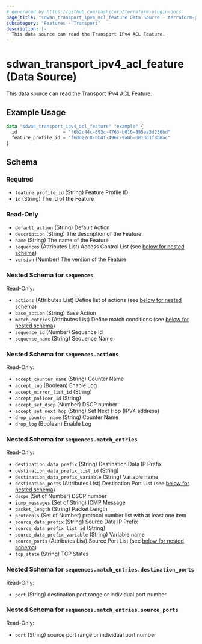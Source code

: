 ```yaml
---
# generated by https://github.com/hashicorp/terraform-plugin-docs
page_title: "sdwan_transport_ipv4_acl_feature Data Source - terraform-provider-sdwan"
subcategory: "Features - Transport"
description: |-
  This data source can read the Transport IPv4 ACL Feature.
---
```


# sdwan_transport_ipv4_acl_feature (Data Source)

This data source can read the Transport IPv4 ACL Feature.

## Example Usage

```terraform
data "sdwan_transport_ipv4_acl_feature" "example" {
  id                 = "f6b2c44c-693c-4763-b010-895aa3d236bd"
  feature_profile_id = "f6dd22c8-0b4f-496c-9a0b-6813d1f8b8ac"
}
```

<!-- schema generated by tfplugindocs -->
## Schema

### Required

- `feature_profile_id` (String) Feature Profile ID
- `id` (String) The id of the Feature

### Read-Only

- `default_action` (String) Default Action
- `description` (String) The description of the Feature
- `name` (String) The name of the Feature
- `sequences` (Attributes List) Access Control List (see [below for nested schema](#nestedatt--sequences))
- `version` (Number) The version of the Feature

<a id="nestedatt--sequences"></a>
### Nested Schema for `sequences`

Read-Only:

- `actions` (Attributes List) Define list of actions (see [below for nested schema](#nestedatt--sequences--actions))
- `base_action` (String) Base Action
- `match_entries` (Attributes List) Define match conditions (see [below for nested schema](#nestedatt--sequences--match_entries))
- `sequence_id` (Number) Sequence Id
- `sequence_name` (String) Sequence Name

<a id="nestedatt--sequences--actions"></a>
### Nested Schema for `sequences.actions`

Read-Only:

- `accept_counter_name` (String) Counter Name
- `accept_log` (Boolean) Enable Log
- `accept_mirror_list_id` (String)
- `accept_policer_id` (String)
- `accept_set_dscp` (Number) DSCP number
- `accept_set_next_hop` (String) Set Next Hop (IPV4 address)
- `drop_counter_name` (String) Counter Name
- `drop_log` (Boolean) Enable Log


<a id="nestedatt--sequences--match_entries"></a>
### Nested Schema for `sequences.match_entries`

Read-Only:

- `destination_data_prefix` (String) Destination Data IP Prefix
- `destination_data_prefix_list_id` (String)
- `destination_data_prefix_variable` (String) Variable name
- `destination_ports` (Attributes List) Destination Port List (see [below for nested schema](#nestedatt--sequences--match_entries--destination_ports))
- `dscps` (Set of Number) DSCP number
- `icmp_messages` (Set of String) ICMP Message
- `packet_length` (String) Packet Length
- `protocols` (Set of Number) protocol number list with at least one item
- `source_data_prefix` (String) Source Data IP Prefix
- `source_data_prefix_list_id` (String)
- `source_data_prefix_variable` (String) Variable name
- `source_ports` (Attributes List) Source Port List (see [below for nested schema](#nestedatt--sequences--match_entries--source_ports))
- `tcp_state` (String) TCP States

<a id="nestedatt--sequences--match_entries--destination_ports"></a>
### Nested Schema for `sequences.match_entries.destination_ports`

Read-Only:

- `port` (String) destination port range or individual port number


<a id="nestedatt--sequences--match_entries--source_ports"></a>
### Nested Schema for `sequences.match_entries.source_ports`

Read-Only:

- `port` (String) source port range or individual port number
